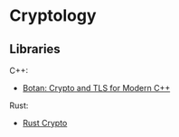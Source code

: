 # Cryptology
## Libraries
C++:
- [Botan: Crypto and TLS for Modern C++](https://github.com/randombit/botan)

Rust:
- [Rust Crypto](https://github.com/RustCrypto)